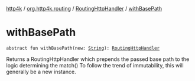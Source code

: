 [http4k](../../index.md) / [org.http4k.routing](../index.md) / [RoutingHttpHandler](index.md) / [withBasePath](./with-base-path.md)

# withBasePath

`abstract fun withBasePath(new: `[`String`](https://kotlinlang.org/api/latest/jvm/stdlib/kotlin/-string/index.html)`): `[`RoutingHttpHandler`](index.md)

Returns a RoutingHttpHandler which prepends the passed base path to the logic determining the match()
To follow the trend of immutability, this will generally be a new instance.


